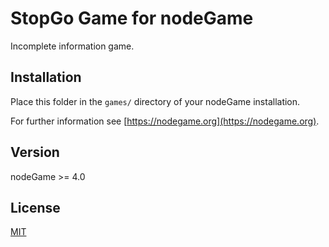 # StopGo Game for nodeGame

Incomplete information game.

## Installation

Place this folder in the `games/` directory of your nodeGame installation.

For further information see [https://nodegame.org](https://nodegame.org).

## Version

nodeGame >= 4.0

## License

[MIT](LICENSE)
